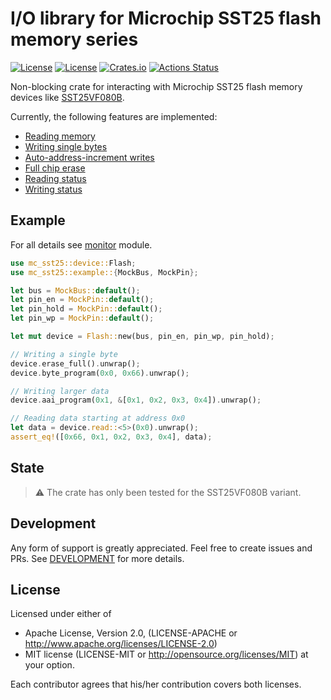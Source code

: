# I/O library for Microchip SST25 flash memory series
[![License](https://img.shields.io/badge/license-MIT-blue.svg)](https://opensource.org/licenses/MIT)
[![License](https://img.shields.io/badge/License-Apache%202.0-blue.svg)](https://opensource.org/licenses/Apache-2.0)
[![Crates.io](https://img.shields.io/crates/v/mc-sst25.svg)](https://crates.io/crates/mc-sst25)
[![Actions Status](https://github.com/atlas-aero/rt-mc-sst25/workflows/QA/badge.svg)](http://github.com/pegasus-aero/rt-mc-sst25/actions)

Non-blocking crate for interacting with Microchip SST25 flash memory devices like 
[SST25VF080B](https://ww1.microchip.com/downloads/en/DeviceDoc/20005045C.pdf).

Currently, the following features are implemented:
* [Reading memory](https://docs.rs/mc-sst25/latest/mc_sst25/device/index.html#reading-memory)
* [Writing single bytes](https://docs.rs/mc-sst25/latest/mc_sst25/device/index.html#writing-single-bytes)
* [Auto-address-increment writes](https://docs.rs/mc-sst25/latest/mc_sst25/device/index.html#writing-larger-data)
* [Full chip erase](https://docs.rs/mc-sst25/latest/mc_sst25/device/index.html#full-chip-erase)
* [Reading status](https://docs.rs/mc-sst25/latest/mc_sst25/device/index.html#reading-status)
* [Writing status](https://docs.rs/mc-sst25/latest/mc_sst25/device/index.html#writing-status)

## Example
For all details see [monitor](https://docs.rs/ltc681x/latest/ltc681x/monitor/index.html) module.

````rust
use mc_sst25::device::Flash;
use mc_sst25::example::{MockBus, MockPin};

let bus = MockBus::default();
let pin_en = MockPin::default();
let pin_hold = MockPin::default();
let pin_wp = MockPin::default();

let mut device = Flash::new(bus, pin_en, pin_wp, pin_hold);

// Writing a single byte
device.erase_full().unwrap();
device.byte_program(0x0, 0x66).unwrap();

// Writing larger data
device.aai_program(0x1, &[0x1, 0x2, 0x3, 0x4]).unwrap();

// Reading data starting at address 0x0
let data = device.read::<5>(0x0).unwrap();
assert_eq!([0x66, 0x1, 0x2, 0x3, 0x4], data);
````

## State

> :warning: The crate has only been tested for the SST25VF080B variant.

## Development

Any form of support is greatly appreciated. Feel free to create issues and PRs.
See [DEVELOPMENT](DEVELOPMENT.md) for more details.  

## License
Licensed under either of

* Apache License, Version 2.0, (LICENSE-APACHE or http://www.apache.org/licenses/LICENSE-2.0)
* MIT license (LICENSE-MIT or http://opensource.org/licenses/MIT)
at your option.

Each contributor agrees that his/her contribution covers both licenses.